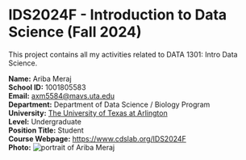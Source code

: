 # IDS2024F - Introduction to Data Science (Fall 2024)
This project contains all my activities related to DATA 1301: Intro Data Science.

**Name:** Ariba Meraj  
**School ID:** 1001805583  
**Email:** axm5584@mavs.uta.edu  
**Department:** Department of Data Science / Biology Program  
**University:** [The University of Texas at Arlington](https://www.uta.edu)  
**Level:** Undergraduate  
**Position Title:** Student  
**Course Webpage:** https://www.cdslab.org/IDS2024F  
**Photo:** 
![portrait of Ariba Meraj](./portrait.png)

